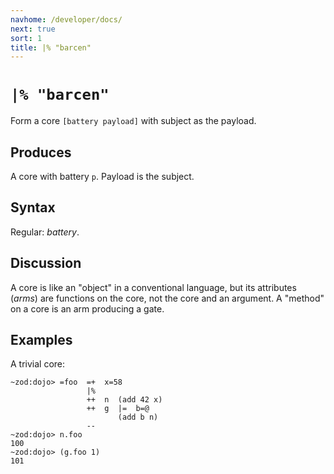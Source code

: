 ```yaml
---
navhome: /developer/docs/
next: true
sort: 1
title: |% "barcen"
---
```


# `|% "barcen"`

Form a core `[battery payload]` with subject as the payload.

## Produces

A core with battery `p`.  Payload is the subject.

## Syntax

Regular: *battery*.

## Discussion

A core is like an "object" in a conventional language, but its
attributes (_arms_) are functions on the core, not the core and
an argument.  A "method" on a core is an arm producing a gate.

## Examples

A trivial core:

```
~zod:dojo> =foo  =+  x=58
                 |%
                 ++  n  (add 42 x)
                 ++  g  |=  b=@
                        (add b n)
                 --
~zod:dojo> n.foo
100
~zod:dojo> (g.foo 1)
101
```

